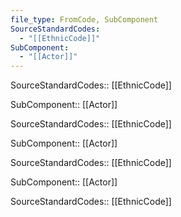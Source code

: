 ```yaml
---
file_type: FromCode, SubComponent
SourceStandardCodes:
  - "[[EthnicCode]]"
SubComponent:
  - "[[Actor]]"
---
```

SourceStandardCodes:: [[EthnicCode]]

SubComponent:: [[Actor]]

SourceStandardCodes:: [[EthnicCode]]

SubComponent:: [[Actor]]

SourceStandardCodes:: [[EthnicCode]]

SubComponent:: [[Actor]]

SourceStandardCodes:: [[EthnicCode]]

